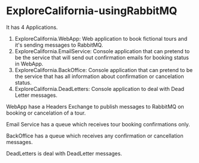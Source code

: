 # ExploreCalifornia-usingRabbitMQ

It has 4 Applications.

1) ExploreCalifornia.WebApp: Web application to book fictional tours and it's sending messages to RabbitMQ.
2) ExploreCalifornia.EmailService: Console application that can pretend to be the service that will send out confirmation emails for booking status in WebApp.
3) ExploreCalifornia.BackOffice: Console application that can pretend to be the service that has all information about confirmation or cancelation status.
4) ExploreCalifornia.DeadLetters: Console application to deal with Dead Letter messages.



WebApp hase a Headers Exchange to publish messages to RabbitMQ on booking or cancelation of a tour.

Email Service has a queue which receives tour booking confirmations only.

BackOffice has a queue which receives any confirmation or cancellation messages.

DeadLetters is deal with DeadLetter messages.
